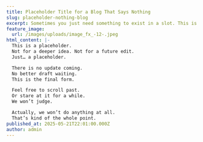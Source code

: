 ```yaml
---
title: Placeholder Title for a Blog That Says Nothing
slug: placeholder-nothing-blog
excerpt: Sometimes you just need something to exist in a slot. This is that something.
feature_image:
  url: /images/uploads/image_fx_-12-.jpeg
html_content: |-
  This is a placeholder.
  Not for a deeper idea. Not for a future edit.
  Just… a placeholder.

  There is no update coming.
  No better draft waiting.
  This is the final form.

  Feel free to scroll past.
  Or stare at it for a while.
  We won’t judge.

  Actually, we won’t do anything at all.
  That’s kind of the whole point.
published_at: 2025-05-21T22:01:00.000Z
author: admin
---
```

